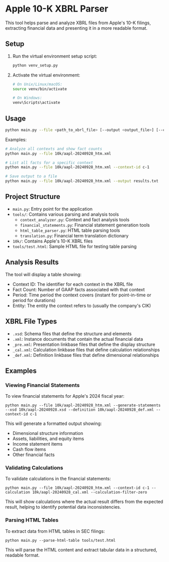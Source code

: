 # Apple 10-K XBRL Parser

This tool helps parse and analyze XBRL files from Apple's 10-K filings, extracting financial data and presenting it in a more readable format.

## Setup

1. Run the virtual environment setup script:
   ```bash
   python venv_setup.py
   ```

2. Activate the virtual environment:
   ```bash
   # On Unix/Linux/macOS:
   source venv/bin/activate
   
   # On Windows:
   venv\Scripts\activate
   ```

## Usage

```bash
python main.py --file <path_to_xbrl_file> [--output <output_file>] [--context-id <context_id>]
```

Examples:
```bash
# Analyze all contexts and show fact counts
python main.py --file 10k/aapl-20240928_htm.xml

# List all facts for a specific context
python main.py --file 10k/aapl-20240928_htm.xml --context-id c-1

# Save output to a file
python main.py --file 10k/aapl-20240928_htm.xml --output results.txt
```

## Project Structure

- `main.py`: Entry point for the application
- `tools/`: Contains various parsing and analysis tools
  - `context_analyzer.py`: Context and fact analysis tools
  - `financial_statements.py`: Financial statement generation tools
  - `html_table_parser.py`: HTML table parsing tools
  - `translation.py`: Financial term translation dictionary
- `10k/`: Contains Apple's 10-K XBRL files
- `tools/test.html`: Sample HTML file for testing table parsing

## Analysis Results

The tool will display a table showing:
- Context ID: The identifier for each context in the XBRL file
- Fact Count: Number of GAAP facts associated with that context
- Period: Time period the context covers (instant for point-in-time or period for durations)
- Entity: The entity the context refers to (usually the company's CIK)
## XBRL File Types

- `.xsd`: Schema files that define the structure and elements
- `.xml`: Instance documents that contain the actual financial data
- `_pre.xml`: Presentation linkbase files that define the display structure
- `_cal.xml`: Calculation linkbase files that define calculation relationships
- `_def.xml`: Definition linkbase files that define dimensional relationships

## Examples

### Viewing Financial Statements

To view financial statements for Apple's 2024 fiscal year:
```
python main.py --file 10k/aapl-20240928_htm.xml --generate-statements --xsd 10k/aapl-20240928.xsd --definition 10k/aapl-20240928_def.xml --context-id c-1
```

This will generate a formatted output showing:
- Dimensional structure information
- Assets, liabilities, and equity items
- Income statement items
- Cash flow items
- Other financial facts

### Validating Calculations

To validate calculations in the financial statements:
```
python main.py --file 10k/aapl-20240928_htm.xml --context-id c-1 --calculation 10k/aapl-20240928_cal.xml --calculation-filter-zero
```

This will show calculations where the actual result differs from the expected result, helping to identify potential data inconsistencies.

### Parsing HTML Tables

To extract data from HTML tables in SEC filings:
```
python main.py --parse-html-table tools/test.html
```

This will parse the HTML content and extract tabular data in a structured, readable format.